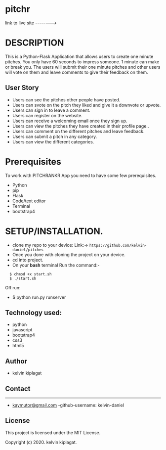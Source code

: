# pitchr
link to live site -------->

# DESCRIPTION
This is a Python-Flask Application that allows users to create one minute pitches. You only have 60 seconds to impress someone. 1 minute can make or break you.
The users will submit their one minute pitches and other users will vote on them and leave comments to give their feedback on them.

## User Story
- Users can see the pitches other people have posted.
- Users can svote on the pitch they liked and give it a downvote or upvote.
- Users can sign in to leave a comment.
- Users can register on the website.
- Users can receive a welcoming email once they sign up.
- Users can view the pitches they have created in their profile page..
- Users can comment on the different pitches and leave feedback. 
- Users can submit a pitch in any category. 
- Users can view the different categories. 

# Prerequisites

To work with PITCHRANKR App you need to have some few prerequisites.
- Python
- pip
- Flask 
- Code/text editor
- Terminal
- bootstrap4
# SETUP/INSTALLATION.
- clone my repo to your device:
Link:-> ```https://github.com/kelvin-daniel/pitches```
- Once you done with cloning the project on your device.
- cd into project.
- On your **bash** terminal Run the command:- 
```
  $ chmod +x start.sh
  $ ./start.sh
```
OR run: 
* $ python run.py runserver
## Technology used:
- python
- javascript
- bootstrap4
- css3
- html5

## Author
* kelvin kiplagat 

## Contact
---
- kaymutor@gmail.com
-github-username: kelvin-daniel

## License
This project is licensed under the MIT License.

Copyright (c) 2020. kelvin kiplagat.
